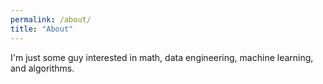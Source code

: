 ```yaml
---
permalink: /about/
title: "About"
---
```


I'm just some guy interested in math, data engineering, machine learning, and algorithms.
